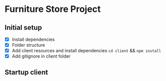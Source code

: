 # Furniture Store Project

## Initial setup

- [x] Install dependencies
- [x] Folder structure
- [x] Add client resources and install dependencies `cd client` && `npm install`
- [x] Add gitignore in client folder

## Startup client
